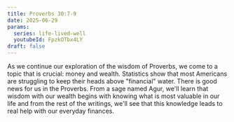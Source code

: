 ```yaml
---
title: Proverbs 30:7-9
date: 2025-06-29
params:
  series: life-lived-well
  youtubeId: FpzkOTbx4LY
draft: false
---
```

As we continue our exploration of the wisdom of Proverbs, we come to a topic that is crucial: money and wealth. Statistics show that most Americans are struggling to keep their heads above "financial" water. There is good news for us in the Proverbs. From a sage named Agur, we'll learn that wisdom with our wealth begins with knowing what is most valuable in our life and from the rest of the writings, we'll see that this knowledge leads to real help with our everyday finances.
